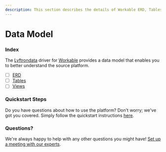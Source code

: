 ```yaml
---
description: This section describes the details of Workable ERD, Tables, and Views.
---
```


# Data Model

### Index

The  [Lyftrondata](https://www.lyftrondata.com/) driver for [Workable](https://www.lyftrondata.com/integration/commerce-analytics/workable/) provides a data model that enables you to better understand the source platform.

* [ ] [ERD](erd.md)
* [ ] [Tables](tables.md)
* [ ] [Views](views.md)

### Quickstart Steps

Do you have questions about how to use the platform? Don't worry; we've got you covered. Simply follow the quickstart instructions [here](../README.md).


### Questions? <a href="#questions" id="questions"></a>

We're always happy to help with any other questions you might have! [Set up a meeting with our experts](https://www.lyftrondata.com/book-a-meeting/).

